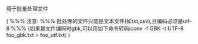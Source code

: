 用于批量处理文件


(
%%%     注意:
%%%         批处理的文件只能是文本文件(如txt,csv),且编码必须是utf-8
%%%         (如果是文件编码时gbk,可以用如下命令转码iconv -f GBK -t UTF-8 foo_gbk.txt > foo_utf.txt)
)
